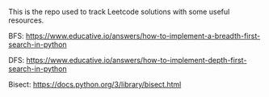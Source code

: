 This is the repo used to track Leetcode solutions with some useful resources.

BFS: https://www.educative.io/answers/how-to-implement-a-breadth-first-search-in-python

DFS: https://www.educative.io/answers/how-to-implement-depth-first-search-in-python

Bisect: https://docs.python.org/3/library/bisect.html
